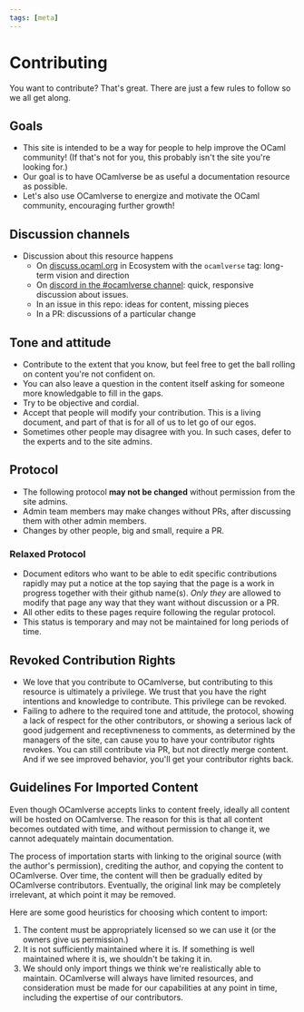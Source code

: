 ```yaml
---
tags: [meta]
---
```


# Contributing

You want to contribute? That's great. There are just a few rules to follow so we all get along.

## Goals

* This site is intended to be a way for people to help improve the OCaml community! (If that's not for you, this probably isn't the site you're looking for.)
* Our goal is to have OCamlverse be as useful a documentation resource as possible.
* Let's also use OCamlverse to energize and motivate the OCaml community, encouraging further growth!

## Discussion channels

* Discussion about this resource happens
  * On [discuss.ocaml.org](https://discuss.ocaml.org) in Ecosystem with the `ocamlverse` tag: long-term vision and direction
  * On [discord in the #ocamlverse channel](https://discord.gg/cCYQbqN): quick, responsive discussion about issues.
  * In an issue in this repo: ideas for content, missing pieces
  * In a PR: discussions of a particular change

## Tone and attitude

* Contribute to the extent that you know, but feel free to get the ball rolling on content you're not confident on.
* You can also leave a question in the content itself asking for someone more knowledgable to fill in the gaps.
* Try to be objective and cordial.
* Accept that people will modify your contribution. This is a living document, and part of that is for all of us to let go of our egos.
* Sometimes other people may disagree with you. In such cases, defer to the experts and to the site admins.

## Protocol

* The following protocol **may not be changed** without permission from the site admins.
* Admin team members may make changes without PRs, after discussing them with other admin members.
* Changes by other people, big and small, require a PR.

### Relaxed Protocol

* Document editors who want to be able to edit specific contributions rapidly may put a notice at the top saying that the page is a work in progress together with their github name(s). *Only they* are allowed to modify that page any way that they want without discussion or a PR.
* All other edits to these pages require following the regular protocol.
* This status is temporary and may not be maintained for long periods of time.

## Revoked Contribution Rights

* We love that you contribute to OCamlverse, but contributing to this resource is ultimately a privilege. We trust that you have the right intentions and knowledge to contribute. This privilege can be revoked.
* Failing to adhere to the required tone and attitude, the protocol, showing a lack of respect for the other contributors, or showing a serious lack of good judgement and receptivneness to comments, as determined by the managers of the site, can cause you to have your contributor rights revokes. You can still contribute via PR, but not directly merge content. And if we see improved behavior, you'll get your contributor rights back.

## Guidelines For Imported Content

Even though OCamlverse accepts links to content freely, ideally all content will be hosted on OCamlverse.
The reason for this is that all content becomes outdated with time, and without permission to change it, we cannot adequately
maintain documentation.

The process of importation starts with linking to the original source (with the author's permission), crediting the author, and copying the content to OCamlverse.
Over time, the content will then be gradually edited by OCamlverse contributors.
Eventually, the original link may be completely irrelevant, at which point it may be removed.

Here are some good heuristics for choosing which content to import:

1. The content must be appropriately licensed so we can use it (or the owners give us permission.)
2. It is not sufficiently maintained where it is. If something is well maintained where it is, we shouldn't be taking it in.
3. We should only import things we think we're realistically able to maintain. OCamlverse will always have limited resources, and consideration must be made for our capabilities at any point in time, including the expertise of our contributors.
